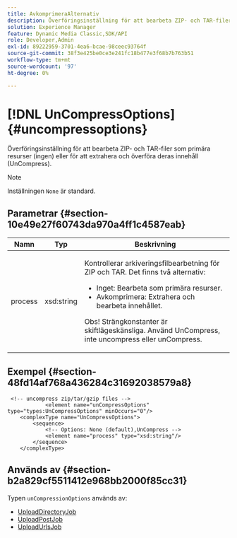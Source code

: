 ```yaml
---
title: AvkomprimeraAlternativ
description: Överföringsinställning för att bearbeta ZIP- och TAR-filer som primära resurser (ingen) eller för att extrahera och överföra deras innehåll (UnCompress).
solution: Experience Manager
feature: Dynamic Media Classic,SDK/API
role: Developer,Admin
exl-id: 89222959-3701-4ea6-bcae-98ceec93764f
source-git-commit: 38f3e425be0ce3e241fc18b477e3f68b7b763b51
workflow-type: tm+mt
source-wordcount: '97'
ht-degree: 0%

---
```


# [!DNL UnCompressOptions]{#uncompressoptions}

Överföringsinställning för att bearbeta ZIP- och TAR-filer som primära resurser (ingen) eller för att extrahera och överföra deras innehåll (UnCompress).

>[!NOTE]
>
>Inställningen `None` är standard.

## Parametrar {#section-10e49e27f60743da970a4ff1c4587eab}

<table id="table_89C2F7CDB24848459E47F1F7F58D91BA"> 
 <thead> 
  <tr> 
   <th colname="col1" class="entry"> Namn </th> 
   <th colname="col2" class="entry"> Typ </th> 
   <th colname="col3" class="entry"> Beskrivning </th> 
  </tr> 
 </thead>
 <tbody> 
  <tr> 
   <td colname="col1"> <span class="codeph"> <span class="varname"> process </span> </span> </td> 
   <td colname="col2"> <span class="codeph"> xsd:string</span> </td> 
   <td colname="col3"> <p>Kontrollerar arkiveringsfilbearbetning för ZIP och TAR. Det finns två alternativ: 
     <ul id="ul_F34E2F3B9B74450CA7E76BD9FD7137C2">
      <li id="li_E982468ED814446593B0C0A3F3D729FB"><span class="codeph"> Inget:</span> Bearbeta som primära resurser. </li>
      <li id="li_4A45DA99592B4EF7A1FE0A946A835104"><span class="codeph"> Avkomprimera:</span> Extrahera och bearbeta innehållet. </li>
     </ul><p>Obs! Strängkonstanter är skiftlägeskänsliga. Använd <span class="codeph"> UnCompress</span>, inte <span class="codeph"> uncompress</span> eller <span class="codeph"> unCompress</span>. </p></p> </td> 
  </tr> 
 </tbody> 
</table>

## Exempel {#section-48fd14af768a436284c31692038579a8}

```
 <!-- uncompress zip/tar/gzip files -->
            <element name="unCompressOptions" type="types:UnCompressOptions" minOccurs="0"/>
    <complexType name="UnCompressOptions">
        <sequence>
            <!-- Options: None (default),UnCompress -->
            <element name="process" type="xsd:string"/>
        </sequence>
    </complexType>
```

## Används av {#section-b2a829cf5511412e968bb2000f85cc31}

Typen `unCompressionOptions` används av:

* [UploadDirectoryJob](../../types/c-data-types/r-upload-directory-job.md#reference-e707ebf53b074c49ad983d1886e0bbb6)
* [UploadPostJob](../../types/c-data-types/r-upload-post-job.md#reference-bca2339b593f4637a687c33937215ef4)
* [UploadUrlsJob](../../types/c-data-types/r-upload-urls-job.md#reference-8e9bc895268c4321b233dbeadc990398)
